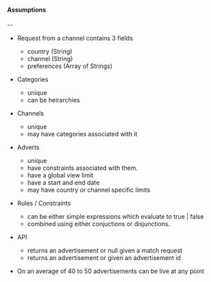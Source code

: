 #### Assumptions
--
* Request from a channel contains 3 fields
  - country (String)
  - channel (String)
  - preferences (Array of Strings)

* Categories
  - unique
  - can be heirarchies

* Channels
  - unique
  - may have categories associated with it

* Adverts
  - unique
  - have constraints associated with them.
  - have a global view limit
  - have a start and end date
  - may have country or channel specific limits

* Rules / Constraints
  - can be either simple expressions which evaluate to true | false
  - combined using either conjuctions or disjunctions.

* API
  - returns an advertisement or null given a match request
  - returns an advertisement or given an advertisement id

* On an average of 40 to 50 advertisements can be live at any point
